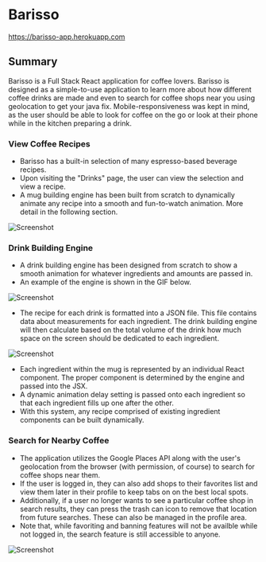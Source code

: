 # Barisso
https://barisso-app.herokuapp.com

## Summary
Barisso is a Full Stack React application for coffee lovers. Barisso is designed as a simple-to-use application to learn more about how different coffee drinks are made and even to search for coffee shops near you using geolocation to get your java fix. Mobile-responsiveness was kept in mind, as the user should be able to look for coffee on the go or look at their phone while in the kitchen preparing a drink.

### View Coffee Recipes
* Barisso has a built-in selection of many espresso-based beverage recipes. 
* Upon visiting the "Drinks" page, the user can view the selection and view a recipe.
* A mug building engine has been built from scratch to dynamically animate any recipe into a smooth and fun-to-watch animation. More detail in the following section.
  
![Screenshot](drink-page.gif)

### Drink Building Engine
* A drink building engine has been designed from scratch to show a smooth animation for whatever ingredients and amounts are passed in.
* An example of the engine is shown in the GIF below.

![Screenshot](drink-engine-mug.gif)

* The recipe for each drink is formatted into a JSON file. This file contains data about measurements for each ingredient. The drink building engine will then calculate based on the total volume of the drink how much space on the screen should be dedicated to each ingredient.

![Screenshot](json-example.png)

* Each ingredient within the mug is represented by an individual React component. The proper component is determined by the engine and passed into the JSX.
* A dynamic animation delay setting is passed onto each ingredient so that each ingredient fills up one after the other. 
* With this system, any recipe comprised of existing ingredient components can be built dynamically.

### Search for Nearby Coffee
* The application utilizes the Google Places API along with the user's geolocation from the browser (with permission, of course) to search for coffee shops near them. 
* If the user is logged in, they can also add shops to their favorites list and view them later in their profile to keep tabs on on the best local spots. 
* Additionally, if a user no longer wants to see a particular coffee shop in search results, they can press the trash can icon to remove that location from future searches. These can also be managed in the profile area.
* Note that, while favoriting and banning features will not be availble while not logged in, the search feature is still accessible to anyone.

![Screenshot](search.gif)
